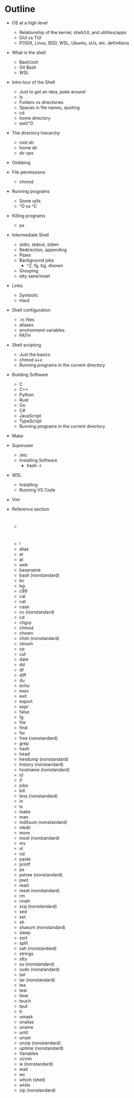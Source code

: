# Outline

* OS at a high level
  * Relationship of the kernel, shell/UI, and utilities/apps
  * GUI vs TUI
  * POSIX, Linux, BSD, WSL, Ubuntu, sUs, etc. definitions

* What is the shell
  * Bash/zsh
  * Git Bash
  * WSL

* Intro tour of the Shell
  * Just to get an idea, poke around
  * ls
  * Folders vs directories
  * Spaces in file names, quoting
  * cd
  * home directory
  * exit/^D

* The directory hierarchy
  * root dir
  * home dir
  * dir ops

* Globbing

* File permissions
  * chmod

* Running programs
  * Some utils
  * ^D vs ^C

* Killing programs
  * ps

* Intermediate Shell
  * stdin, stdout, stderr
  * Redirection, appending
  * Pipes
  * Background jobs
    * ^Z, fg, bg, disown
  * Grouping
  * stty sane/reset

* Links
  * Symbolic
  * Hard

* Shell configuration
  * .rc files
  * aliases
  * environment variables
  * PATH

* Shell scripting
  * Just the basics
  * chmod u+x
  * Running programs in the current directory

* Building Software
  * C
  * C++
  * Python
  * Rust
  * Go
  * C#
  * JavaScript
  * TypeScript
  * Running programs in the current directory

* Make

* Superuser
  * /etc
  * Installing Software
    * hash -r

* WSL
  * Installing
  * Running VS Code

* Vim

* Reference section
  * #
  * !
  * alias
  * ar
  * at
  * awk
  * basename
  * bash (nonstandard)
  * bc
  * bg
  * c99
  * cal
  * cat
  * case
  * cc (nonstandard)
  * cd
  * chgrp
  * chmod
  * chown
  * chsh (nonstandard)
  * cksum
  * cp
  * cut
  * date
  * dd
  * df
  * diff
  * du
  * echo
  * exec
  * exit
  * export
  * expr
  * false
  * fg
  * file
  * find
  * for
  * free (nonstandard)
  * grep
  * hash
  * head
  * hexdump (nonstandard)
  * history (nonstandard)
  * hostname (nonstandard)
  * id
  * if
  * jobs
  * kill
  * less (nonstandard)
  * ln
  * ls
  * make
  * man
  * md5sum (nonstandard)
  * mkdir
  * more
  * most (nonstandard)
  * mv
  * nl
  * od
  * paste
  * printf
  * ps
  * pstree (nonstandard)
  * pwd
  * read
  * reset (nonstandard)
  * rm
  * rmdir
  * scp (nonstandard)
  * sed
  * set
  * sh
  * shasum (nonstandard)
  * sleep
  * sort
  * split
  * ssh (nonstandard)
  * strings
  * stty
  * su (nonstandard)
  * sudo (nonstandard)
  * tail
  * tar (nonstandard)
  * tee
  * test
  * time
  * touch
  * tput
  * tr
  * umask
  * unalias
  * uname
  * until
  * unset
  * unzip (nonstandard)
  * uptime (nonstandard)
  * Variables
  * vi/vim
  * w (nonstandard)
  * wait
  * wc
  * which (shell)
  * while
  * zip (nonstandard)
